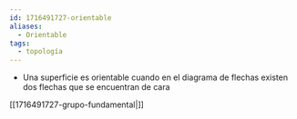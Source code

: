 ```yaml
---
id: 1716491727-orientable
aliases:
  - Orientable
tags:
  - topología
---
```


- Una superficie es orientable cuando en el diagrama de flechas existen dos flechas que se encuentran de cara

[[1716491727-grupo-fundamental|]]